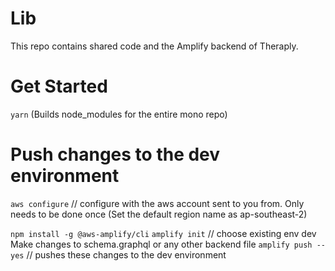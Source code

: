 # Lib
This repo contains shared code and the Amplify backend of Theraply.

# Get Started
`yarn` (Builds node_modules for the entire mono repo)

# Push changes to the dev environment
`aws configure` // configure with the aws account sent to you from. Only needs to be done once
(Set the default region name as ap-southeast-2)

`npm install -g @aws-amplify/cli`
`amplify init` // choose existing env dev
Make changes to schema.graphql or any other backend file
`amplify push --yes` // pushes these changes to the dev environment
